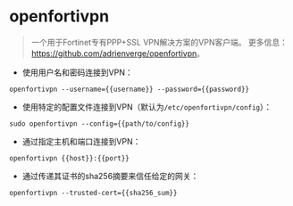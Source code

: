 # openfortivpn

> 一个用于Fortinet专有PPP+SSL VPN解决方案的VPN客户端。
> 更多信息：<https://github.com/adrienverge/openfortivpn>。

- 使用用户名和密码连接到VPN：

`openfortivpn --username={{username}} --password={{password}}`

- 使用特定的配置文件连接到VPN（默认为`/etc/openfortivpn/config`）：

`sudo openfortivpn --config={{path/to/config}}`

- 通过指定主机和端口连接到VPN：

`openfortivpn {{host}}:{{port}}`

- 通过传递其证书的sha256摘要来信任给定的网关：

`openfortivpn --trusted-cert={{sha256_sum}}`